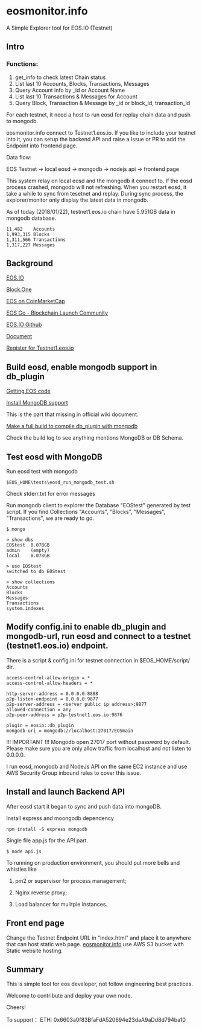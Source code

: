 # eosmonitor.info
A Simple Explorer tool for EOS.IO (Testnet)

## Intro

### Functions:
1. get_info to check latest Chain status
2. List last 10 Accounts, Blocks, Transactions, Messages
3. Query Account info by _id or Account Name
4. List last 10 Transactions & Messages for Account
5. Query Block, Transaction & Message by _id or block_id, transaction_id 


For each testnet, it need a host to run eosd for replay chain data and push to mongodb.

eosmonitor.info connect to Testnet1.eos.io. If you like to include your testnet into it, 
you can setup the backend API and raise a Issue or PR to add the Endpoint into frontend page.

Data flow:

EOS Testnet -> local eosd -> mongodb -> nodejs api -> frontend page



This system relay on local eosd and the mongodb it connect to. If the eosd process crashed, mongodb will not refreshing.
When you restart eosd, it take a while to sync from tesetnet and replay.
During sync process, the explorer/monitor only display the latest data in mongodb.

As of today (2018/01/22), testnet1.eos.io chain have 5.951GB data in mongodb database.

    11,482    Accounts
    1,993,315 Blocks
    1,311,566 Transactions
    1,317,227 Messages



## Background 
    
[EOS.IO](https://eos.io/)

[Block.One](http://block.one/)

[EOS on CoinMarketCap](https://coinmarketcap.com/currencies/eos/)

[EOS Go - Blockchain Launch Community](https://forums.eosgo.io/)

[EOS.IO Github](https://github.com/EOSIO)

[Document](https://eosio.github.io/eos)

[Register for Testnet1.eos.io](https://github.com/EOSIO/eos/wiki/Testnet%3A%20Public#accounts-on-testnet)
    


## Build eosd, enable mongodb support in db_plugin 

[Getting EOS code](https://github.com/EOSIO/eos/wiki/Local-Environment#1-getting-the-code)

[Install MongoDB support](https://github.com/EOSIO/eos/blob/master/plugins/mongo_db_plugin/CMakeLists.txt#L51)

This is the part that missing in official wiki document.

[Make a full build to compile db_plugin with mongodb](https://github.com/EOSIO/eos/wiki/Local-Environment#2-building-eos)

Check the build log to see anything mentions MongoDB or DB Schema.

## Test eosd with MongoDB
    
Run eosd test with mongodb 
```
$EOS_HOME\tests\eosd_run_mongodb_test.sh
```

Check stderr.txt for error messages

Run mongodb client to explorer the Database "EOStest" generated by test script. If you find Collections 
"Accounts", "Blocks", "Messages", "Transactions", we are ready to go.
```
$ mongo

> show dbs
EOStest  0.078GB
admin    (empty)
local    0.078GB

> use EOStest
switched to db EOStest

> show collections
Accounts
Blocks
Messages
Transactions
system.indexes
```

## Modify config.ini to enable db_plugin and mongodb-url, run eosd and connect to a testnet (testnet1.eos.io) endpoint.


There is a script & config.ini for testnet connection in $EOS_HOME/script/ dir.
```
access-control-allow-origin = *
access-control-allow-headers = *

http-server-address = 0.0.0.0:8888
p2p-listen-endpoint = 0.0.0.0:9877
p2p-server-address = <server public ip address>:9877
allowed-connection = any
p2p-peer-address = p2p-testnet1.eos.io:9876

plugin = eosio::db_plugin
mongodb-uri = mongodb://localhost:27017/EOSmain
```

!!! IMPORTANT !!!
Mongodb open 27017 port without password by default. Please make sure you are only allow traffic from localhost and not listen to 0.0.0.0. 

I run eosd, mongodb and NodeJs API on the same EC2 instance and use AWS Security Group inbound rules to cover this issue.
    
    
## Install and launch Backend API
    
After eosd start it began to sync and push data into mongoDB. 

Install express and moongodb dependency 
```
npm install -S express mongodb
```
Single file app.js for the API part. 
```
$ node api.js
```

To running on production environment, you should put more bells and whistles like 

1. pm2 or supervisor for process management;

2. Nginx reverse proxy;

3. Load balancer for mulitple instances.

## Front end page

Change the Testnet Endpoint URL in "index.html" and place it to anywhere that can host static web page. 
[eosmonitor.info](http://eosmonitor.info) use AWS S3 bucket with Static website hosting.


## Summary

This is simple tool for eos developer, not follow engineering best practices. 

Welcome to contribute and deploy your own node. 

Cheers!

To support：
ETH: 0x6603a0f83BfaFdA520694e23daA9aDd8d794ba10 
